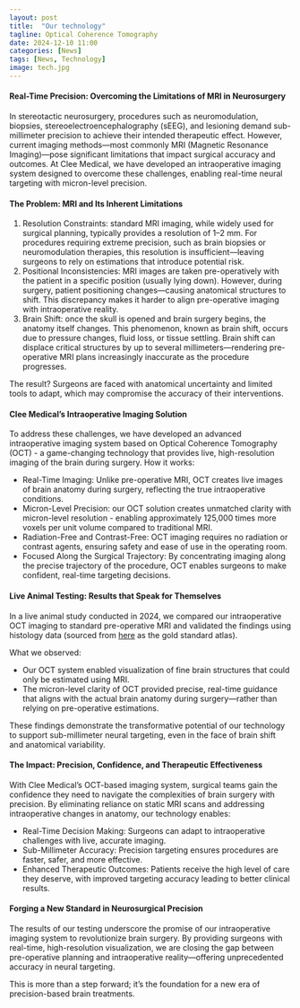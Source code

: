 ```yaml
---
layout: post
title:  "Our technology"
tagline: Optical Coherence Tomography
date: 2024-12-10 11:00
categories: [News]
tags: [News, Technology]
image: tech.jpg
---
```


#### Real-Time Precision: Overcoming the Limitations of MRI in Neurosurgery

In stereotactic neurosurgery, procedures such as neuromodulation, biopsies, stereoelectroencephalography (sEEG), and lesioning demand sub-millimeter precision to achieve their intended therapeutic effect. However, current imaging methods—most commonly MRI (Magnetic Resonance Imaging)—pose significant limitations that impact surgical accuracy and outcomes.
At Clee Medical, we have developed an intraoperative imaging system designed to overcome these challenges, enabling real-time neural targeting with micron-level precision.

#### The Problem: MRI and Its Inherent Limitations

1. Resolution Constraints: standard MRI imaging, while widely used for surgical planning, typically provides a resolution of 1–2 mm. For procedures requiring extreme precision, such as brain biopsies or neuromodulation therapies, this resolution is insufficient—leaving surgeons to rely on estimations that introduce potential risk.
2. Positional Inconsistencies: MRI images are taken pre-operatively with the patient in a specific position (usually lying down). However, during surgery, patient positioning changes—causing anatomical structures to shift. This discrepancy makes it harder to align pre-operative imaging with intraoperative reality.
3. Brain Shift: once the skull is opened and brain surgery begins, the anatomy itself changes. This phenomenon, known as brain shift, occurs due to pressure changes, fluid loss, or tissue settling. Brain shift can displace critical structures by up to several millimeters—rendering pre-operative MRI plans increasingly inaccurate as the procedure progresses.

The result? Surgeons are faced with anatomical uncertainty and limited tools to adapt, which may compromise the accuracy of their interventions.

#### Clee Medical’s Intraoperative Imaging Solution

To address these challenges, we have developed an advanced intraoperative imaging system based on Optical Coherence Tomography (OCT) - a game-changing technology that provides live, high-resolution imaging of the brain during surgery.
How it works:
- Real-Time Imaging: Unlike pre-operative MRI, OCT creates live images of brain anatomy during surgery, reflecting the true intraoperative conditions.
- Micron-Level Precision: our OCT solution creates unmatched clarity with micron-level resolution - enabling approximately 125,000 times more voxels per unit volume compared to traditional MRI.
- Radiation-Free and Contrast-Free: OCT imaging requires no radiation or contrast agents, ensuring safety and ease of use in the operating room.
- Focused Along the Surgical Trajectory: By concentrating imaging along the precise trajectory of the procedure, OCT enables surgeons to make confident, real-time targeting decisions.

#### Live Animal Testing: Results that Speak for Themselves

In a live animal study conducted in 2024, we compared our intraoperative OCT imaging to standard pre-operative MRI and validated the findings using histology data (sourced from [here](https://brainmuseum.org/Specimens/lagomorpha/domesticrabbit/sections/thumbnail.html) as the gold standard atlas).

What we observed:
- Our OCT system enabled visualization of fine brain structures that could only be estimated using MRI.
- The micron-level clarity of OCT provided precise, real-time guidance that aligns with the actual brain anatomy during surgery—rather than relying on pre-operative estimations.

These findings demonstrate the transformative potential of our technology to support sub-millimeter neural targeting, even in the face of brain shift and anatomical variability.

#### The Impact: Precision, Confidence, and Therapeutic Effectiveness

With Clee Medical’s OCT-based imaging system, surgical teams gain the confidence they need to navigate the complexities of brain surgery with precision. By eliminating reliance on static MRI scans and addressing intraoperative changes in anatomy, our technology enables:
- Real-Time Decision Making: Surgeons can adapt to intraoperative challenges with live, accurate imaging.
- Sub-Millimeter Accuracy: Precision targeting ensures procedures are faster, safer, and more effective.
- Enhanced Therapeutic Outcomes: Patients receive the high level of care they deserve, with improved targeting accuracy leading to better clinical results.

#### Forging a New Standard in Neurosurgical Precision

The results of our testing underscore the promise of our intraoperative imaging system to revolutionize brain surgery. By providing surgeons with real-time, high-resolution visualization, we are closing the gap between pre-operative planning and intraoperative reality—offering unprecedented accuracy in neural targeting.

This is more than a step forward; it’s the foundation for a new era of precision-based brain treatments.


